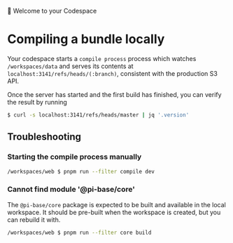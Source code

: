 🎉 Welcome to your Codespace

# Compiling a bundle locally

Your codespace starts a `compile process` process which watches
`/workspaces/data` and serves its contents at `localhost:3141/refs/heads/(:branch)`,
consistent with the production S3 API.

Once the server has started and the first build has finished, you can verify the
result by running

```bash
$ curl -s localhost:3141/refs/heads/master | jq '.version'
```

## Troubleshooting

### Starting the compile process manually

```bash
/workspaces/web $ pnpm run --filter compile dev
```

### Cannot find module '@pi-base/core'

The `@pi-base/core` package is expected to be built and available in the local
workspace. It should be pre-built when the workspace is created, but you can
rebuild it with.

```bash
/workspaces/web $ pnpm run --filter core build
```